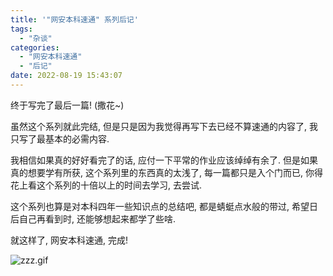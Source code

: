```yaml
---
title: '"网安本科速通" 系列后记'
tags:
  - "杂谈"
categories:
  - "网安本科速通"
  - "后记"
date: 2022-08-19 15:43:07
---
```


终于写完了最后一篇! (撒花~)

虽然这个系列就此完结, 但是只是因为我觉得再写下去已经不算速通的内容了, 我只写了最基本的必需内容.

我相信如果真的好好看完了的话, 应付一下平常的作业应该绰绰有余了. 但是如果真的想要学有所获, 这个系列里的东西真的太浅了, 每一篇都只是入个门而已, 你得花上看这个系列的十倍以上的时间去学习, 去尝试.

这个系列也算是对本科四年一些知识点的总结吧, 都是蜻蜓点水般的带过, 希望日后自己再看到时, 还能够想起来都学了些啥.

就这样了, 网安本科速通, 完成!

![zzz.gif](https://s2.loli.net/2022/08/19/S9zh6xVB7UeMnND.gif)
